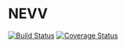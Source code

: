 # NEVV

[![Build Status](https://travis-ci.org/dedis/student_17_evoting.svg?branch=master)](https://travis-ci.org/dedis/student_17_evoting)
[![Coverage Status](https://coveralls.io/repos/github/dedis/student_17_evoting/badge.svg?branch=master)](https://coveralls.io/github/dedis/student_17_evoting?branch=master)
